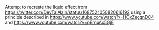 Attempt to recreate the liquid effect from https://twitter.com/DevTaiAlain/status/1687524050820616192 using a principle described in https://www.youtube.com/watch?v=HOxZegqnDC4 and https://www.youtube.com/watch?v=pErnuAx5GjE